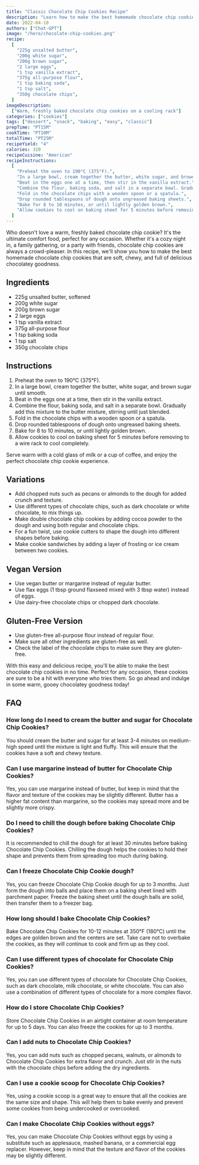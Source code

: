 ```yaml
---
title: "Classic Chocolate Chip Cookies Recipe"
description: "Learn how to make the best homemade chocolate chip cookies with this easy and delicious recipe. Perfect for any occasion!"
date: 2022-04-10
authors: ["Chat-GPT"]
image: "/hero/chocolate-chip-cookies.png"
recipe:
  [
    "225g unsalted butter",
    "200g white sugar",
    "200g brown sugar",
    "2 large eggs",
    "1 tsp vanilla extract",
    "375g all-purpose flour",
    "1 tsp baking soda",
    "1 tsp salt",
    "350g chocolate chips",
  ]
imageDescription:
  ["Warm, freshly baked chocolate chip cookies on a cooling rack"]
categories: ["cookies"]
tags: ["dessert", "snack", "baking", "easy", "classic"]
prepTime: "PT15M"
cookTime: "PT10M"
totalTime: "PT25M"
recipeYield: "4"
calories: 320
recipeCuisine: "American"
recipeInstructions:
  [
    "Preheat the oven to 190°C (375°F).",
    "In a large bowl, cream together the butter, white sugar, and brown sugar until smooth.",
    "Beat in the eggs one at a time, then stir in the vanilla extract.",
    "Combine the flour, baking soda, and salt in a separate bowl. Gradually add this mixture to the butter mixture, stirring until just blended.",
    "Fold in the chocolate chips with a wooden spoon or a spatula.",
    "Drop rounded tablespoons of dough onto ungreased baking sheets.",
    "Bake for 8 to 10 minutes, or until lightly golden brown.",
    "Allow cookies to cool on baking sheet for 5 minutes before removing to a wire rack to cool completely.",
  ]
---
```


Who doesn't love a warm, freshly baked chocolate chip cookie? It's the ultimate comfort food, perfect for any occasion. Whether it's a cozy night in, a family gathering, or a party with friends, chocolate chip cookies are always a crowd-pleaser. In this recipe, we'll show you how to make the best homemade chocolate chip cookies that are soft, chewy, and full of delicious chocolatey goodness.

## Ingredients

- 225g unsalted butter, softened
- 200g white sugar
- 200g brown sugar
- 2 large eggs
- 1 tsp vanilla extract
- 375g all-purpose flour
- 1 tsp baking soda
- 1 tsp salt
- 350g chocolate chips

## Instructions

1. Preheat the oven to 190°C (375°F).
2. In a large bowl, cream together the butter, white sugar, and brown sugar until smooth.
3. Beat in the eggs one at a time, then stir in the vanilla extract.
4. Combine the flour, baking soda, and salt in a separate bowl. Gradually add this mixture to the butter mixture, stirring until just blended.
5. Fold in the chocolate chips with a wooden spoon or a spatula.
6. Drop rounded tablespoons of dough onto ungreased baking sheets.
7. Bake for 8 to 10 minutes, or until lightly golden brown.
8. Allow cookies to cool on baking sheet for 5 minutes before removing to a wire rack to cool completely.

Serve warm with a cold glass of milk or a cup of coffee, and enjoy the perfect chocolate chip cookie experience.

## Variations

- Add chopped nuts such as pecans or almonds to the dough for added crunch and texture.
- Use different types of chocolate chips, such as dark chocolate or white chocolate, to mix things up.
- Make double chocolate chip cookies by adding cocoa powder to the dough and using both regular and chocolate chips.
- For a fun twist, use cookie cutters to shape the dough into different shapes before baking.
- Make cookie sandwiches by adding a layer of frosting or ice cream between two cookies.

## Vegan Version

- Use vegan butter or margarine instead of regular butter.
- Use flax eggs (1 tbsp ground flaxseed mixed with 3 tbsp water) instead of eggs.
- Use dairy-free chocolate chips or chopped dark chocolate.

## Gluten-Free Version

- Use gluten-free all-purpose flour instead of regular flour.
- Make sure all other ingredients are gluten-free as well.
- Check the label of the chocolate chips to make sure they are gluten-free.

With this easy and delicious recipe, you'll be able to make the best chocolate chip cookies in no time. Perfect for any occasion, these cookies are sure to be a hit with everyone who tries them. So go ahead and indulge in some warm, gooey chocolatey goodness today!

## FAQ

### How long do I need to cream the butter and sugar for Chocolate Chip Cookies?

You should cream the butter and sugar for at least 3-4 minutes on medium-high speed until the mixture is light and fluffy. This will ensure that the cookies have a soft and chewy texture.

### Can I use margarine instead of butter for Chocolate Chip Cookies?

Yes, you can use margarine instead of butter, but keep in mind that the flavor and texture of the cookies may be slightly different. Butter has a higher fat content than margarine, so the cookies may spread more and be slightly more crispy.

### Do I need to chill the dough before baking Chocolate Chip Cookies?

It is recommended to chill the dough for at least 30 minutes before baking Chocolate Chip Cookies. Chilling the dough helps the cookies to hold their shape and prevents them from spreading too much during baking.

### Can I freeze Chocolate Chip Cookie dough?

Yes, you can freeze Chocolate Chip Cookie dough for up to 3 months. Just form the dough into balls and place them on a baking sheet lined with parchment paper. Freeze the baking sheet until the dough balls are solid, then transfer them to a freezer bag.

### How long should I bake Chocolate Chip Cookies?

Bake Chocolate Chip Cookies for 10-12 minutes at 350°F (180°C) until the edges are golden brown and the centers are set. Take care not to overbake the cookies, as they will continue to cook and firm up as they cool.

### Can I use different types of chocolate for Chocolate Chip Cookies?

Yes, you can use different types of chocolate for Chocolate Chip Cookies, such as dark chocolate, milk chocolate, or white chocolate. You can also use a combination of different types of chocolate for a more complex flavor.

### How do I store Chocolate Chip Cookies?

Store Chocolate Chip Cookies in an airtight container at room temperature for up to 5 days. You can also freeze the cookies for up to 3 months.

### Can I add nuts to Chocolate Chip Cookies?

Yes, you can add nuts such as chopped pecans, walnuts, or almonds to Chocolate Chip Cookies for extra flavor and crunch. Just stir in the nuts with the chocolate chips before adding the dry ingredients.

### Can I use a cookie scoop for Chocolate Chip Cookies?

Yes, using a cookie scoop is a great way to ensure that all the cookies are the same size and shape. This will help them to bake evenly and prevent some cookies from being undercooked or overcooked.

### Can I make Chocolate Chip Cookies without eggs?

Yes, you can make Chocolate Chip Cookies without eggs by using a substitute such as applesauce, mashed banana, or a commercial egg replacer. However, keep in mind that the texture and flavor of the cookies may be slightly different.

